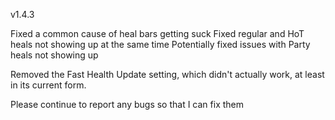 v1.4.3

Fixed a common cause of heal bars getting suck
Fixed regular and HoT heals not showing up at the same time
Potentially fixed issues with Party heals not showing up

Removed the Fast Health Update setting, which didn't actually work, at least in its current form.

Please continue to report any bugs so that I can fix them
